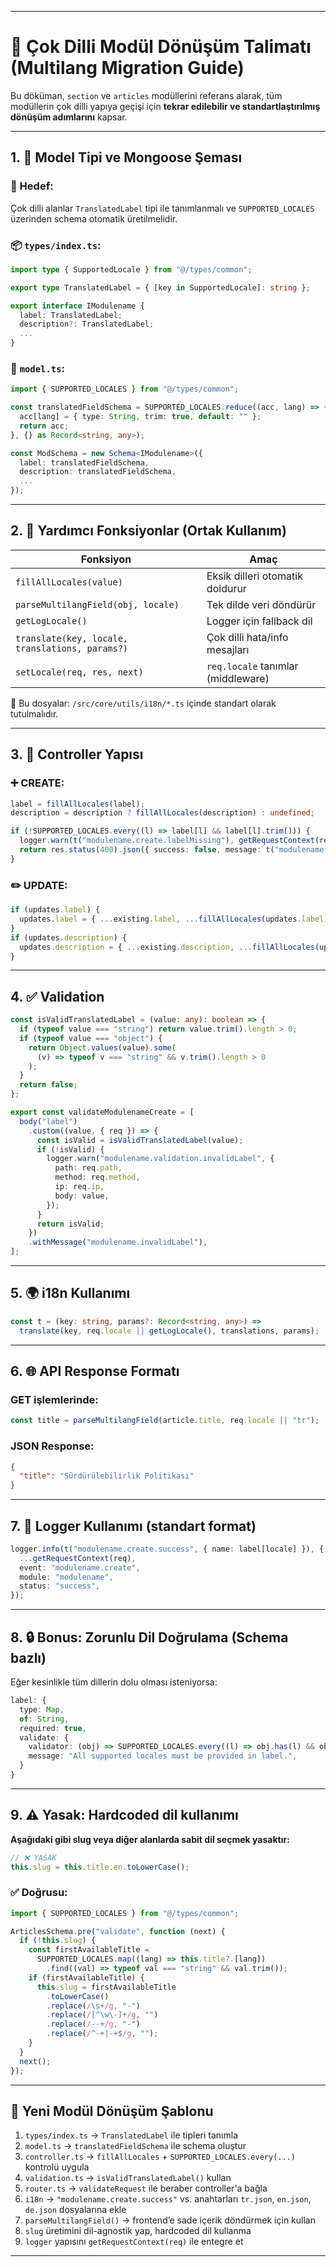 
---

# 🧩 Çok Dilli Modül Dönüşüm Talimatı (Multilang Migration Guide)

Bu döküman, `section` ve `articles` modüllerini referans alarak, tüm modüllerin çok dilli yapıya geçişi için **tekrar edilebilir ve standartlaştırılmış dönüşüm adımlarını** kapsar.

---

## 1. 🧱 Model Tipi ve Mongoose Şeması

### 🎯 Hedef:

Çok dilli alanlar `TranslatedLabel` tipi ile tanımlanmalı ve `SUPPORTED_LOCALES` üzerinden schema otomatik üretilmelidir.

### 📦 `types/index.ts`:

```ts
import type { SupportedLocale } from "@/types/common";

export type TranslatedLabel = { [key in SupportedLocale]: string };

export interface IModulename {
  label: TranslatedLabel;
  description?: TranslatedLabel;
  ...
}
```

### 🧬 `model.ts`:

```ts
import { SUPPORTED_LOCALES } from "@/types/common";

const translatedFieldSchema = SUPPORTED_LOCALES.reduce((acc, lang) => {
  acc[lang] = { type: String, trim: true, default: "" };
  return acc;
}, {} as Record<string, any>);

const ModSchema = new Schema<IModulename>({
  label: translatedFieldSchema,
  description: translatedFieldSchema,
  ...
});
```

---

## 2. 🧠 Yardımcı Fonksiyonlar (Ortak Kullanım)

| Fonksiyon                                       | Amaç                               |
| ----------------------------------------------- | ---------------------------------- |
| `fillAllLocales(value)`                         | Eksik dilleri otomatik doldurur    |
| `parseMultilangField(obj, locale)`              | Tek dilde veri döndürür            |
| `getLogLocale()`                                | Logger için fallback dil           |
| `translate(key, locale, translations, params?)` | Çok dilli hata/info mesajları      |
| `setLocale(req, res, next)`                     | `req.locale` tanımlar (middleware) |

🧩 Bu dosyalar:
`/src/core/utils/i18n/*.ts` içinde standart olarak tutulmalıdır.

---

## 3. 🎯 Controller Yapısı

### ➕ CREATE:

```ts
label = fillAllLocales(label);
description = description ? fillAllLocales(description) : undefined;

if (!SUPPORTED_LOCALES.every((l) => label[l] && label[l].trim())) {
  logger.warn(t("modulename.create.labelMissing"), getRequestContext(req));
  return res.status(400).json({ success: false, message: t("modulename.create.labelMissing") });
}
```

### ✏️ UPDATE:

```ts
if (updates.label) {
  updates.label = { ...existing.label, ...fillAllLocales(updates.label) };
}
if (updates.description) {
  updates.description = { ...existing.description, ...fillAllLocales(updates.description) };
}
```

---

## 4. ✅ Validation

```ts
const isValidTranslatedLabel = (value: any): boolean => {
  if (typeof value === "string") return value.trim().length > 0;
  if (typeof value === "object") {
    return Object.values(value).some(
      (v) => typeof v === "string" && v.trim().length > 0
    );
  }
  return false;
};

export const validateModulenameCreate = [
  body("label")
    .custom((value, { req }) => {
      const isValid = isValidTranslatedLabel(value);
      if (!isValid) {
        logger.warn("modulename.validation.invalidLabel", {
          path: req.path,
          method: req.method,
          ip: req.ip,
          body: value,
        });
      }
      return isValid;
    })
    .withMessage("modulename.invalidLabel"),
];
```

---

## 5. 🌍 i18n Kullanımı

```ts
const t = (key: string, params?: Record<string, any>) =>
  translate(key, req.locale || getLogLocale(), translations, params);
```

---

## 6. 🌐 API Response Formatı

### GET işlemlerinde:

```ts
const title = parseMultilangField(article.title, req.locale || "tr");
```

### JSON Response:

```json
{
  "title": "Sürdürülebilirlik Politikası"
}
```

---

## 7. 🚨 Logger Kullanımı (standart format)

```ts
logger.info(t("modulename.create.success", { name: label[locale] }), {
  ...getRequestContext(req),
  event: "modulename.create",
  module: "modulename",
  status: "success",
});
```

---

## 8. 🔒 Bonus: Zorunlu Dil Doğrulama (Schema bazlı)

Eğer kesinlikle tüm dillerin dolu olması isteniyorsa:

```ts
label: {
  type: Map,
  of: String,
  required: true,
  validate: {
    validator: (obj) => SUPPORTED_LOCALES.every((l) => obj.has(l) && obj.get(l)?.trim()),
    message: "All supported locales must be provided in label.",
  }
}
```

---

## 9. ⚠️ Yasak: Hardcoded dil kullanımı

**Aşağıdaki gibi slug veya diğer alanlarda sabit dil seçmek yasaktır:**

```ts
// ❌ YASAK
this.slug = this.title.en.toLowerCase();
```

### ✅ Doğrusu:

```ts
import { SUPPORTED_LOCALES } from "@/types/common";

ArticlesSchema.pre("validate", function (next) {
  if (!this.slug) {
    const firstAvailableTitle =
      SUPPORTED_LOCALES.map((lang) => this.title?.[lang])
        .find((val) => typeof val === "string" && val.trim());
    if (firstAvailableTitle) {
      this.slug = firstAvailableTitle
        .toLowerCase()
        .replace(/\s+/g, "-")
        .replace(/[^\w\-]+/g, "")
        .replace(/--+/g, "-")
        .replace(/^-+|-+$/g, "");
    }
  }
  next();
});
```

---

## 🎁 Yeni Modül Dönüşüm Şablonu

1. `types/index.ts` → `TranslatedLabel` ile tipleri tanımla
2. `model.ts` → `translatedFieldSchema` ile schema oluştur
3. `controller.ts` → `fillAllLocales` + `SUPPORTED_LOCALES.every(...)` kontrolü uygula
4. `validation.ts` → `isValidTranslatedLabel()` kullan
5. `router.ts` → `validateRequest` ile beraber controller'a bağla
6. `i18n` → `"modulename.create.success"` vs. anahtarları `tr.json`, `en.json`, `de.json` dosyalarına ekle
7. `parseMultilangField()` → frontend’e sade içerik döndürmek için kullan
8. `slug` üretimini dil-agnostik yap, hardcoded dil kullanma
9. `logger` yapısını `getRequestContext(req)` ile entegre et

---